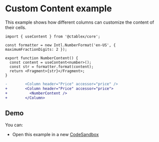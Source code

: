 # Custom Content example

This example shows how different columns can customize the content of their cells.

```tsx
import { useContent } from '@ctablex/core';

const formatter = new Intl.NumberFormat('en-US', { maximumFractionDigits: 2 });

export function NumberContent() {
  const content = useContent<number>();
  const str = formatter.format(content);
  return <Fragment>{str}</Fragment>;
}
```

```diff
-        <Column header="Price" accessor="price" />
+        <Column header="Price" accessor="price">
+          <NumberContent />
+        </Column>
```

## Demo

You can:

- Open this example in a new [CodeSandbox]

[codesandbox]: https://codesandbox.io/s/github/sahabpardaz/ctablex/tree/master/examples/2-content?file=/src/ProductsTable.tsx
